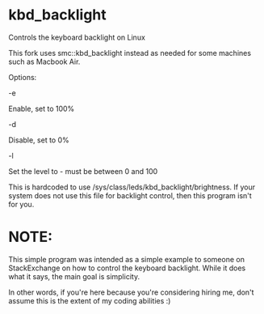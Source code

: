 # kbd_backlight
Controls the keyboard backlight on Linux

This fork uses smc::kbd_backlight instead as needed for some machines such as Macbook Air.  

Options:

-e

  Enable, set to 100%
  
-d

  Disable, set to 0%

-l <num>

  Set the level to <num> - must be between 0 and 100

This is hardcoded to use /sys/class/leds/kbd_backlight/brightness.  If
your system does not use this file for backlight control, then this
program isn't for you.

# NOTE:

This simple program was intended as a simple example to someone on
StackExchange on how to control the keyboard backlight.  While it does what
it says, the main goal is simplicity.

In other words, if you're here because you're considering hiring me, don't
assume this is the extent of my coding abilities :)
